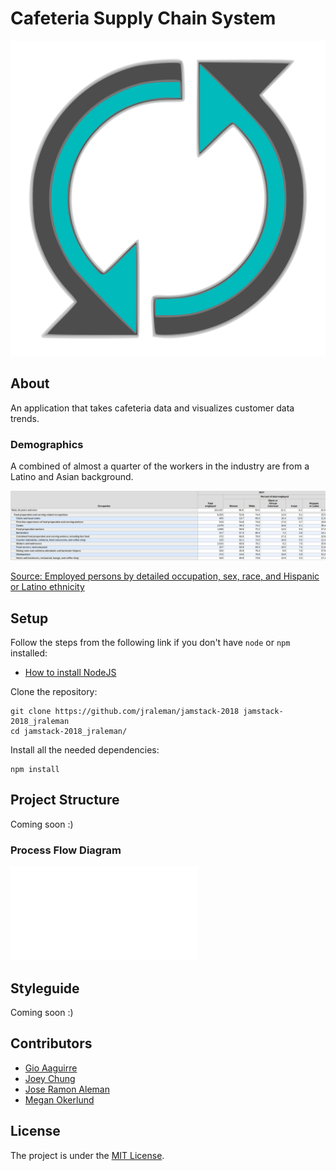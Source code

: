 # Cafeteria Supply Chain System

![logo](resources/logo.svg)

## About

An application that takes cafeteria data and visualizes customer data trends.

### Demographics

A combined of almost a quarter of the workers in the industry are from a Latino
and Asian background.

![table](resources/table.jpg)

[Source: Employed persons by detailed occupation, sex, race, and Hispanic or Latino ethnicity](https://www.bls.gov/cps/cpsaat11.htm)

## Setup

Follow the steps from the following link if you don't have `node` or `npm`
installed:

- [How to install NodeJS](https://howtonode.org/how-to-install-nodejs)

Clone the repository:

```
git clone https://github.com/jraleman/jamstack-2018 jamstack-2018_jraleman
cd jamstack-2018_jraleman/
```

Install all the needed dependencies:

```
npm install
```

## Project Structure

Coming soon :)

### Process Flow Diagram

![pfd](resources/process-flow-diagram.pdf)

## Styleguide

Coming soon :)

## Contributors

- [Gio Aaguirre](https://github.com/its-gio)
- [Joey Chung](https://github.com/jchung05)
- [Jose Ramon Aleman](https://github.com/its-gio)
- [Megan Okerlund](https://github.com/mokerlund)

## License

The project is under the [MIT License](LICENSE).
